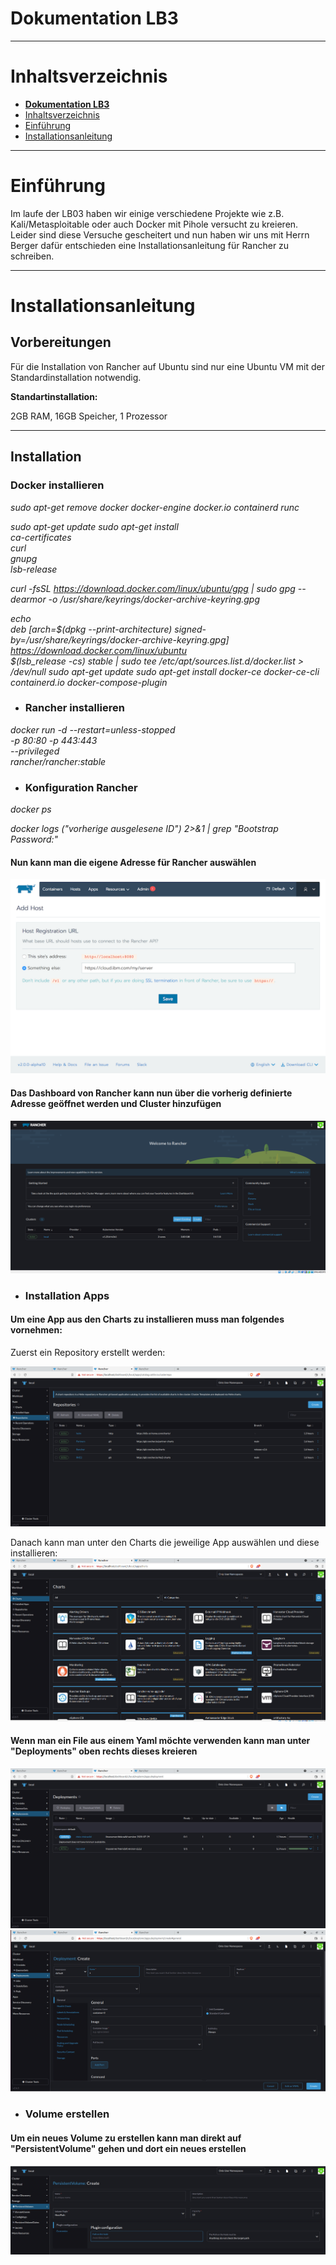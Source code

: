# **Dokumentation LB3**

---

# Inhaltsverzeichnis

- [**Dokumentation LB3**](#dokumentation-lb3)
- [Inhaltsverzeichnis](#inhaltsverzeichnis)
- [Einführung](#einführung)
- [Installationsanleitung](#Installationsanleitung)

---

# Einführung
Im laufe der LB03 haben wir einige verschiedene Projekte wie z.B. Kali/Metasploitable oder auch Docker mit Pihole versucht zu kreieren. Leider sind diese Versuche gescheitert und nun haben wir uns mit Herrn Berger dafür entschieden eine Installationsanleitung für Rancher zu schreiben.

---  

# Installationsanleitung
<h2>Vorbereitungen</h2>

Für die Installation von Rancher auf Ubuntu sind nur eine Ubuntu VM mit der Standardinstallation notwendig.

<b>Standartinstallation: </b>

2GB RAM, 
16GB Speicher, 1 Prozessor

---
<h2>Installation</h2>
<h3>Docker installieren</h3>

<em>
sudo apt-get remove docker docker-engine docker.io containerd runc

sudo apt-get update
 sudo apt-get install \
    ca-certificates \
    curl \
    gnupg \
    lsb-release
	
curl -fsSL https://download.docker.com/linux/ubuntu/gpg | sudo gpg --dearmor -o /usr/share/keyrings/docker-archive-keyring.gpg

echo \
  deb [arch=$(dpkg --print-architecture) signed-by=/usr/share/keyrings/docker-archive-keyring.gpg] https://download.docker.com/linux/ubuntu \
  $(lsb_release -cs) stable | sudo tee /etc/apt/sources.list.d/docker.list > /dev/null
 sudo apt-get update
 sudo apt-get install docker-ce docker-ce-cli containerd.io docker-compose-plugin
 </em>

- <h3>Rancher installieren</h3>

<em>docker run -d --restart=unless-stopped \
-p 80:80 -p 443:443 \
--privileged \
rancher/rancher:stable
</em>

- <h3>Konfiguration Rancher</h3>

<em>docker ps</em> 

<em>docker logs ("vorherige ausgelesene ID") 2>&1 | grep "Bootstrap Password:"

</em> 

<h4>Nun kann man die eigene Adresse für Rancher auswählen</h4>

![image](https://github.com/RobinGantenbein/M300-Services/blob/main/lb3/images/add-host.png)

<h4>Das Dashboard von Rancher kann nun über die vorherig definierte Adresse geöffnet werden und Cluster hinzufügen</h4>

![image](https://github.com/RobinGantenbein/M300-Services/blob/main/lb3/images/clusterview.png)

- <h3>Installation Apps</h3>
<h4>Um eine App aus den Charts zu installieren muss man folgendes vornehmen:</h4>

Zuerst ein Repository erstellt werden: 

![Image](https://github.com/RobinGantenbein/M300-Services/blob/main/lb3/images/repository.png)

Danach kann man unter den Charts die jeweilige App auswählen und diese installieren:
![Image](https://github.com/RobinGantenbein/M300-Services/blob/main/lb3/images/charts.png)

<h4>Wenn man ein File aus einem Yaml möchte verwenden kann man unter "Deployments" oben rechts dieses kreieren</h4>

![Image](https://github.com/RobinGantenbein/M300-Services/blob/main/lb3/images/deployments.png)
![Image](https://github.com/RobinGantenbein/M300-Services/blob/main/lb3/images/deployment%20create.png)

- <h3>Volume erstellen</h3>
<h4>Um ein neues Volume zu erstellen kann man direkt auf "PersistentVolume" gehen und dort ein neues erstellen</h4>

![Image](https://github.com/RobinGantenbein/M300-Services/blob/main/lb3/images/volume.png)